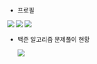 
+ 프로필

 <img src="https://img.shields.io/badge/GitHub-000000?style=flat-square&logo=GitHub&logoColor=white"/> <a href="https://tlans21.tistory.com/"><img src="https://img.shields.io/badge/Tistory-FFD700?style=flat-square&logo=Blogger&logoColor=white"/></a> <img src="https://img.shields.io/badge/tlans2121@gmail.com-FF0000?style=flat-square&logo=Gmail&logoColor=white"/>





+ 백준 알고리즘 문제풀이 현황

  <img src="http://mazandi.herokuapp.com/api?handle=tlans21&theme=warm"/>
